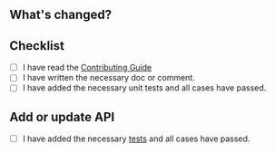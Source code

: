 ## What's changed?

<!-- Describe Your PR Here -->


## Checklist

- [ ]  I have read the [Contributing Guide](https://hertzbeat.apache.org/docs/community/code_style_and_quality_guide)
- [ ]  I have written the necessary doc or comment.
- [ ]  I have added the necessary unit tests and all cases have passed.

## Add or update API

- [ ] I have added the necessary [tests](https://github.com/apache/hertzbeat/tree/master/e2e) and all cases have passed.
